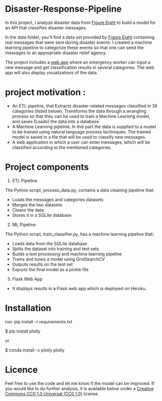 # Disaster-Response-Pipeline
 
 In this project, I analyze disaster data from [Figure Eight](https://www.figure-eight.com/) to build a model for an API that classifies disaster messages.

In the data folder, you'll find a data set provided by [Figure Eight](https://www.figure-eight.com/) containing real messages that were sent during disaster events. I created a machine learning pipeline to categorize these events so that one can send the messages to an appropriate disaster relief agency.

The project includes a [web app](https://my-app-disaster.herokuapp.com) where an emergency worker can input a new message and get classification results in several categories. The web app will also display visualizations of the data. 

# project motivation :

* An ETL pipeline, that Extracts disaster-related messages classified in 36 categories (listed below), Transforms the data through a wrangling process so that they can be used to train a Machine Learning model, and saves (Loads) the data into a database.
* A Machine Learning pipeline. In this part the data is supplied to a model to be trained using natural language process techniques. The trained model is saved in a file that will be used to classify new messages.
* A web application in which a user can enter messages, which will be classified according to the mentioned categories.

# Project components

1. ETL Pipeline

The Python script, process_data.py, contains a data cleaning pipeline that:

- Loads the messages and categories datasets
- Merges the two datasets
- Cleans the data
- Stores it in a SQLite database

2. ML Pipeline

The Python script, train_classifier.py, has a machine learning pipeline that:

- Loads data from the SQLite database
- Splits the dataset into training and test sets
- Builds a text processing and machine learning pipeline
- Trains and tunes a model using GridSearchCV
- Outputs results on the test set
- Exports the final model as a pickle file

3. Flask Web App

- It displays results in a Flask web app which is deployed on Heroku.

# Installation

run: pip install -r requirements.txt

$ pip install plotly

or

$ conda install -c plotly plotly

# Licence
Feel free to use the code and let me know if the model can be improved. If you would like to do further analysis, it is available below under a [Creative Commons CC0 1.0 Universal (CC0 1.0)](https://creativecommons.org/publicdomain/zero/1.0/) license.
 
